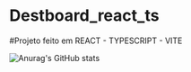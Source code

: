 # Destboard_react_ts

#Projeto feito em REACT - TYPESCRIPT - VITE

![Anurag's GitHub stats](https://github-readme-stats.vercel.app/api?username=anuraghazra&show_icons=true&theme=radical)
